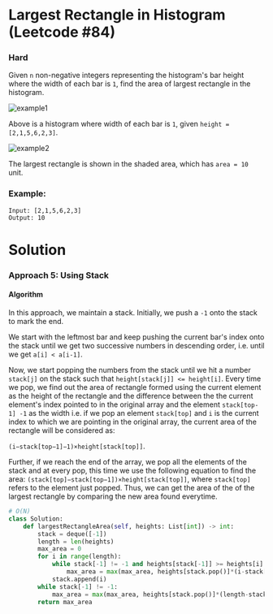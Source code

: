Largest Rectangle in Histogram (Leetcode #84)
===============================
### Hard

Given `n` non-negative integers representing the histogram's bar height where the width of each bar is `1`, find the area of largest rectangle in the histogram.

![example1](https://assets.leetcode.com/uploads/2018/10/12/histogram.png)

Above is a histogram where width of each bar is `1`, given `height = [2,1,5,6,2,3]`.

![example2](https://assets.leetcode.com/uploads/2018/10/12/histogram_area.png)
 
The largest rectangle is shown in the shaded area, which has `area = 10` unit.

### Example:
```
Input: [2,1,5,6,2,3]
Output: 10
```

Solution
========
### Approach 5: Using Stack
#### Algorithm

In this approach, we maintain a stack. Initially, we push a `-1` onto the stack to mark the end.

We start with the leftmost bar and keep pushing the current bar's index onto the stack until we get two successive numbers in descending order,
i.e. until we get `a[i] < a[i-1]`. 

Now, we start popping the numbers from the stack until we hit a number `stack[j]` on the stack such that `height[stack[j]] <= height[i]`.
Every time we pop, we find out the area of rectangle formed using the current element as the height of the rectangle and the difference between the the current element's
index pointed to in the original array and the element `stack[top-1] -1` as the width i.e. if we pop an element `stack[top]` and `i` is the current index to which we are
pointing in the original array, the current area of the rectangle will be considered as:

`(i−stack[top−1]−1)×height[stack[top]]`.

Further, if we reach the end of the array, we pop all the elements of the stack and at every pop, this time we use the following equation to find the area:
`(stack[top]−stack[top−1])×height[stack[top]]`, where `stack[top]` refers to the element just popped. 
Thus, we can get the area of the of the largest rectangle by comparing the new area found everytime.

```python
# O(N)
class Solution:
    def largestRectangleArea(self, heights: List[int]) -> int:
        stack = deque([-1])
        length = len(heights)
        max_area = 0
        for i in range(length):
            while stack[-1] != -1 and heights[stack[-1]] >= heights[i]:
                max_area = max(max_area, heights[stack.pop()]*(i-stack[-1]-1))
            stack.append(i)
        while stack[-1] != -1:
            max_area = max(max_area, heights[stack.pop()]*(length-stack[-1]-1))
        return max_area
```
